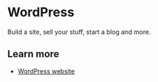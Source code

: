 # WordPress

Build a site, sell your stuff, start a blog and more.

## Learn more
- [WordPress website](https://wordpress.com/)